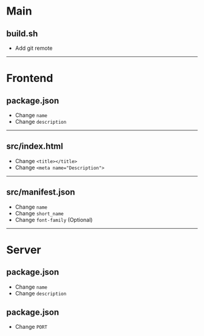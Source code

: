 # Main

## build.sh

- Add git remote

---

# Frontend

## package.json

- Change `name`
- Change `description`

---

## src/index.html
- Change `<title></title>`
- Change `<meta name="Description">`

---

## src/manifest.json
- Change `name`
- Change `short_name`
- Change `font-family` (Optional)

---

# Server

## package.json
- Change `name`
- Change `description`

## package.json
- Change `PORT` 

